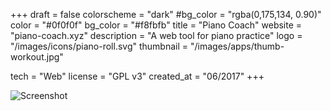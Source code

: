 +++
draft = false
colorscheme = "dark"
#bg_color = "rgba(0,175,134, 0.90)"
color = "#0f0f0f"
bg_color = "#f8fbfb"
title = "Piano Coach"
website = "piano-coach.xyz"
description = "A web tool for piano practice"
logo = "/images/icons/piano-roll.svg"
thumbnail = "/images/apps/thumb-workout.jpg"

tech = "Web"
license = "GPL v3"
created_at = "06/2017"
+++

![Screenshot](/images/laptop.png "Laptop")
